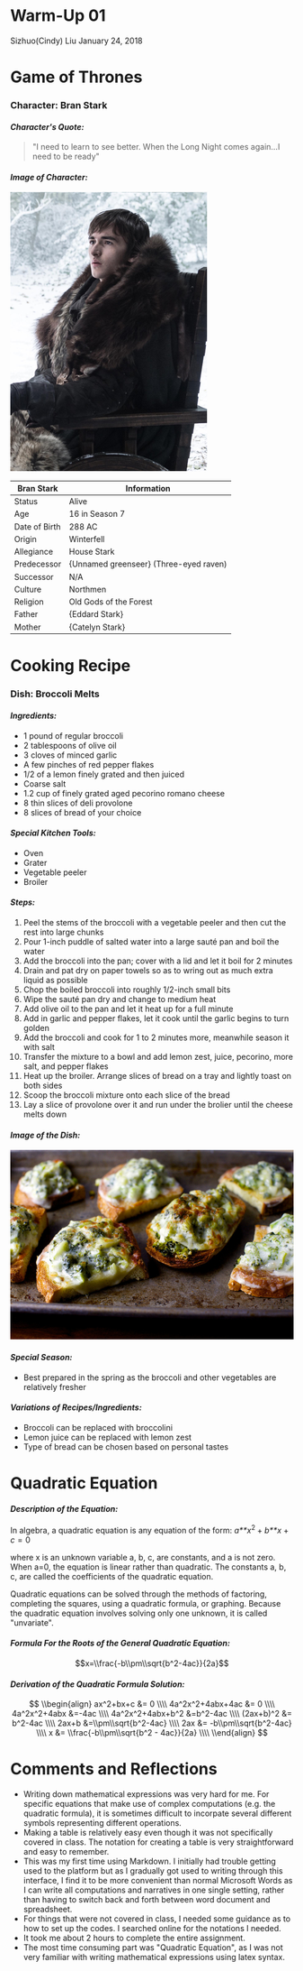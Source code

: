 Warm-Up 01
================
Sizhuo(Cindy) Liu
January 24, 2018

**Game of Thrones**
===================

### Character: Bran Stark

#### *Character's Quote:*

> "I need to learn to see better. When the Long Night comes again...I need to be ready"

#### *Image of Character:*
![alt](Bran.png)

| Bran Stark    | Information                            |
|---------------|----------------------------------------|
| Status        | Alive                                  |
| Age           | 16 in Season 7                         |
| Date of Birth | 288 AC                                 |
| Origin        | Winterfell                             |
| Allegiance    | House Stark                            |
| Predecessor   | {Unnamed greenseer} (Three-eyed raven) |
| Successor     | N/A                                    |
| Culture       | Northmen                               |
| Religion      | Old Gods of the Forest                 |
| Father        | {Eddard Stark}                         |
| Mother        | {Catelyn Stark}                        |

**Cooking Recipe**
==================

### Dish: Broccoli Melts

#### *Ingredients:*

-   1 pound of regular broccoli
-   2 tablespoons of olive oil
-   3 cloves of minced garlic
-   A few pinches of red pepper flakes
-   1/2 of a lemon finely grated and then juiced
-   Coarse salt
-   1.2 cup of finely grated aged pecorino romano cheese
-   8 thin slices of deli provolone
-   8 slices of bread of your choice

#### *Special Kitchen Tools:*

-   Oven
-   Grater
-   Vegetable peeler
-   Broiler

#### *Steps:*

1.  Peel the stems of the broccoli with a vegetable peeler and then cut the rest into large chunks
2.  Pour 1-inch puddle of salted water into a large sauté pan and boil the water
3.  Add the broccoli into the pan; cover with a lid and let it boil for 2 minutes
4.  Drain and pat dry on paper towels so as to wring out as much extra liquid as possible
5.  Chop the boiled broccoli into roughly 1/2-inch small bits
6.  Wipe the sauté pan dry and change to medium heat
7.  Add olive oil to the pan and let it heat up for a full minute
8.  Add in garlic and pepper flakes, let it cook until the garlic begins to turn golden
9.  Add the broccoli and cook for 1 to 2 minutes more, meanwhile season it with salt
10. Transfer the mixture to a bowl and add lemon zest, juice, pecorino, more salt, and pepper flakes
11. Heat up the broiler. Arrange slices of bread on a tray and lightly toast on both sides
12. Scoop the broccoli mixture onto each slice of the bread
13. Lay a slice of provolone over it and run under the brolier until the cheese melts down

#### *Image of the Dish:*

![](broccoli_melts.png)

#### *Special Season:*

-   Best prepared in the spring as the broccoli and other vegetables are relatively fresher

#### *Variations of Recipes/Ingredients:*

-   Broccoli can be replaced with broccolini
-   Lemon juice can be replaced with lemon zest
-   Type of bread can be chosen based on personal tastes

**Quadratic Equation**
======================

#### *Description of the Equation:*

In algebra, a quadratic equation is any equation of the form:
*a**x*<sup>2</sup> + *b**x* + *c* = 0

where x is an unknown variable a, b, c, are constants, and a is not zero. When a=0, the equation is linear rather than quadratic. The constants a, b, c, are called the coefficients of the quadratic equation.

Quadratic equations can be solved through the methods of factoring, completing the squares, using a quadratic formula, or graphing. Because the quadratic equation involves solving only one unknown, it is called "unvariate".

#### *Formula For the Roots of the General Quadratic Equation:*

$$x=\\frac{-b\\pm\\sqrt{b^2-4ac}}{2a}$$

#### *Derivation of the Quadratic Formula Solution:*

$$
\\begin{align}
ax^2+bx+c &= 0 \\\\
4a^2x^2+4abx+4ac &= 0 \\\\
4a^2x^2+4abx &=-4ac \\\\
4a^2x^2+4abx+b^2 &=b^2-4ac \\\\
(2ax+b)^2 &= b^2-4ac \\\\
2ax+b  &=\\pm\\sqrt{b^2-4ac} \\\\
2ax &= -b\\pm\\sqrt{b^2-4ac} \\\\
x &= \\frac{-b\\pm\\sqrt{b^2 - 4ac}}{2a} \\\\
\\end{align}
$$

**Comments and Reflections**
============================

-   Writing down mathematical expressions was very hard for me. For specific equations that make use of complex computations (e.g. the quadratic formula), it is sometimes difficult to incorpate several different symbols representing different operations.
-   Making a table is relatively easy even though it was not specifically covered in class. The notation for creating a table is very straightforward and easy to remember.
-   This was my first time using Markdown. I initially had trouble getting used to the platform but as I gradually got used to writing through this interface, I find it to be more convenient than normal Microsoft Words as I can write all computations and narratives in one single setting, rather than having to switch back and forth between word document and spreadsheet.
-   For things that were not covered in class, I needed some guidance as to how to set up the codes. I searched online for the notations I needed.
-   It took me about 2 hours to complete the entire assignment.
-   The most time consuming part was "Quadratic Equation", as I was not very familiar with writing mathematical expressions using latex syntax.
